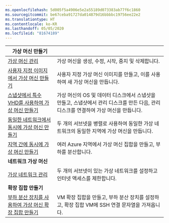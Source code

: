```yaml
---
ms.openlocfilehash: 5d005f5a4906e5e2a55189d073383ab77f6c1860
ms.sourcegitcommit: be67ceba91727da014879d16bbbbc19756ee22e2
ms.translationtype: HT
ms.contentlocale: ko-KR
ms.lasthandoff: 05/05/2020
ms.locfileid: "81674189"
---
```

| **가상 머신 만들기** || 
|---|---|
| [가상 머신 관리][1] | 가상 머신을 생성, 수정, 시작, 중지 및 삭제합니다. |
| [사용자 지정 이미지에서 가상 머신 만들기][2] | 사용자 지정 가상 머신 이미지를 만들고, 이를 사용하여 새 가상 머신을 만듭니다. | 
| [스냅샷에서 특수 VHD를 사용하여 가상 머신 만들기][3] | 가상 머신의 OS 및 데이터 디스크에서 스냅샷을 만들고, 스냅샷에서 관리 디스크를 만든 다음, 관리 디스크를 연결하여 가상 머신을 만듭니다. |  
| [동일한 네트워크에서 동시에 가상 머신 만들기][4] | 두 개의 서브넷을 병렬로 사용하여 동일한 가상 네트워크의 동일한 지역에 가상 머신을 만듭니다. |
| [지역 간에 동시에 가상 머신 만들기][5] | 여러 Azure 지역에서 가상 머신 집합을 만들고, 부하를 분산합니다. |
| **네트워크 가상 머신** || 
| [가상 네트워크 관리][6] | 두 개의 서브넷이 있는 가상 네트워크를 설정하고 인터넷 액세스를 제한합니다. |
| **확장 집합 만들기** ||
| [부하 분산 장치를 사용하여 가상 머신 확장 집합 만들기][7] | VM 확장 집합을 만들고, 부하 분산 장치를 설정하고, 확장 집합 VM에 SSH 연결 문자열을 가져옵니다. |

[1]: ../java-sdk-manage-virtual-machines.md
[2]: https://github.com/Azure-Samples/managed-disk-java-create-virtual-machine-using-custom-image/
[3]: https://github.com/Azure-Samples/managed-disk-java-create-virtual-machine-using-specialized-disk-from-vhd/
[4]: https://github.com/Azure-Samples/compute-java-manage-virtual-machines-in-parallel/
[5]: ../java-sdk-virtual-machines-in-parallel.md
[6]: ../java-sdk-manage-virtual-networks.md
[7]: ../java-sdk-manage-vm-scalesets.md